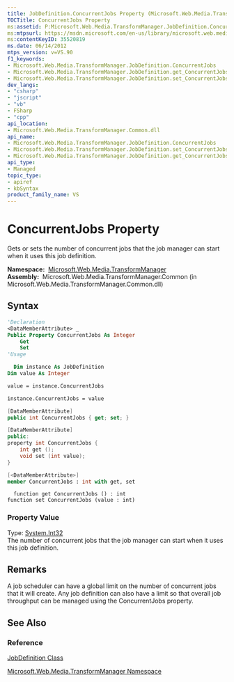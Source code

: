 ```yaml
---
title: JobDefinition.ConcurrentJobs Property (Microsoft.Web.Media.TransformManager)
TOCTitle: ConcurrentJobs Property
ms:assetid: P:Microsoft.Web.Media.TransformManager.JobDefinition.ConcurrentJobs
ms:mtpsurl: https://msdn.microsoft.com/en-us/library/microsoft.web.media.transformmanager.jobdefinition.concurrentjobs(v=VS.90)
ms:contentKeyID: 35520819
ms.date: 06/14/2012
mtps_version: v=VS.90
f1_keywords:
- Microsoft.Web.Media.TransformManager.JobDefinition.ConcurrentJobs
- Microsoft.Web.Media.TransformManager.JobDefinition.get_ConcurrentJobs
- Microsoft.Web.Media.TransformManager.JobDefinition.set_ConcurrentJobs
dev_langs:
- "csharp"
- "jscript"
- "vb"
- FSharp
- "cpp"
api_location:
- Microsoft.Web.Media.TransformManager.Common.dll
api_name:
- Microsoft.Web.Media.TransformManager.JobDefinition.ConcurrentJobs
- Microsoft.Web.Media.TransformManager.JobDefinition.set_ConcurrentJobs
- Microsoft.Web.Media.TransformManager.JobDefinition.get_ConcurrentJobs
api_type:
- Managed
topic_type:
- apiref
- kbSyntax
product_family_name: VS
---
```


# ConcurrentJobs Property

Gets or sets the number of concurrent jobs that the job manager can start when it uses this job definition.

**Namespace:**  [Microsoft.Web.Media.TransformManager](microsoft-web-media-transformmanager-namespace.md)  
**Assembly:**  Microsoft.Web.Media.TransformManager.Common (in Microsoft.Web.Media.TransformManager.Common.dll)

## Syntax

```vb
'Declaration
<DataMemberAttribute> _
Public Property ConcurrentJobs As Integer
    Get
    Set
'Usage

  Dim instance As JobDefinition
Dim value As Integer

value = instance.ConcurrentJobs

instance.ConcurrentJobs = value
```

```csharp
[DataMemberAttribute]
public int ConcurrentJobs { get; set; }
```

```cpp
[DataMemberAttribute]
public:
property int ConcurrentJobs {
    int get ();
    void set (int value);
}
```

``` fsharp
[<DataMemberAttribute>]
member ConcurrentJobs : int with get, set
```

```jscript
  function get ConcurrentJobs () : int
function set ConcurrentJobs (value : int)
```

### Property Value

Type: [System.Int32](https://msdn.microsoft.com/library/td2s409d)  
The number of concurrent jobs that the job manager can start when it uses this job definition.  

## Remarks

A job scheduler can have a global limit on the number of concurrent jobs that it will create. Any job definition can also have a limit so that overall job throughput can be managed using the ConcurrentJobs property.

## See Also

### Reference

[JobDefinition Class](jobdefinition-class-microsoft-web-media-transformmanager.md)

[Microsoft.Web.Media.TransformManager Namespace](microsoft-web-media-transformmanager-namespace.md)

